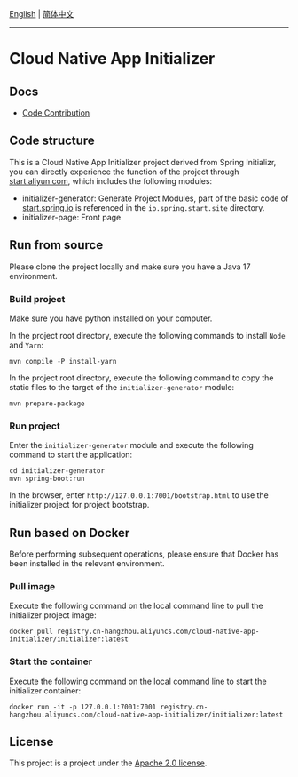 [English](README.md) | [简体中文](README-zh.md)

---
# Cloud Native App Initializer

## Docs
- [Code Contribution](docs/CONTRIBUTING.md)

## Code structure
This is a Cloud Native App Initializer project derived from Spring Initializr, you can directly experience the function of the project through [start.aliyun.com](https://start.aliyun.com/), which includes the following modules:
* initializer-generator: Generate Project Modules, part of the basic code of [start.spring.io](https://start.spring.io/) is referenced in the `io.spring.start.site` directory.
* initializer-page: Front page

## Run from source
Please clone the project locally and make sure you have a Java 17 environment.

### Build project

Make sure you have python installed on your computer.

In the project root directory, execute the following commands to install `Node` and `Yarn`:
```shell
mvn compile -P install-yarn
```
In the project root directory, execute the following command to copy the static files to the target of the `initializer-generator` module:
```shell
mvn prepare-package
```

### Run project
Enter the `initializer-generator` module and execute the following command to start the application:
```shell
cd initializer-generator
mvn spring-boot:run
```
In the browser, enter `http://127.0.0.1:7001/bootstrap.html` to use the initializer project for project bootstrap.

## Run based on Docker
Before performing subsequent operations, please ensure that Docker has been installed in the relevant environment.

### Pull image
Execute the following command on the local command line to pull the initializer project image:
```shell
docker pull registry.cn-hangzhou.aliyuncs.com/cloud-native-app-initializer/initializer:latest
```

### Start the container
Execute the following command on the local command line to start the initializer container:
```shell
docker run -it -p 127.0.0.1:7001:7001 registry.cn-hangzhou.aliyuncs.com/cloud-native-app-initializer/initializer:latest
```

## License
This project is a project under the [Apache 2.0 license](https://www.apache.org/licenses/LICENSE-2.0.html).
